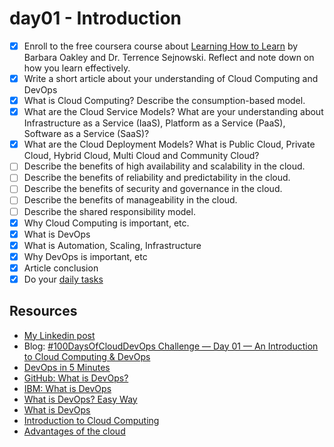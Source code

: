 # day01 - Introduction

- [x] Enroll to the free coursera course about [Learning How to Learn](https://www.coursera.org/learn/learning-how-to-learn) by Barbara Oakley and Dr. Terrence Sejnowski. Reflect and note down on how you learn effectively.
- [x] Write a short article about your understanding of Cloud Computing and DevOps
- [x] What is Cloud Computing? Describe the consumption-based model.
- [x] What are the Cloud Service Models? What are your understanding about Infrastructure as a Service (IaaS), Platform as a Service (PaaS), Software as a Service (SaaS)?
- [x] What are the Cloud Deployment Models? What is Public Cloud, Private Cloud, Hybrid Cloud, Multi Cloud and Community Cloud?
- [ ] Describe the benefits of high availability and scalability in the cloud.
- [ ] Describe the benefits of reliability and predictability in the cloud.
- [ ] Describe the benefits of security and governance in the cloud.
- [ ] Describe the benefits of manageability in the cloud.
- [ ] Describe the shared responsibility model.
- [x] Why Cloud Computing is important, etc.
- [x] What is DevOps
- [x] What is Automation, Scaling, Infrastructure
- [x] Why DevOps is important, etc
- [x] Article conclusion
- [x] Do your [daily tasks](https://github.com/agcdtmr/100DaysOfCloudDevOps/blob/main/README.md#do-the-work-work-work-work)

## Resources

- [My Linkedin post]()
- Blog: [#100DaysOfCloudDevOps Challenge — Day 01 — An Introduction to Cloud Computing & DevOps](https://anj.hashnode.dev/100daysofclouddevops-challenge-day-01-an-introduction-to-cloud-computing-devops)
- [DevOps in 5 Minutes](https://www.youtube.com/watch?v=Xrgk023l4lI)
- [GitHub: What is DevOps?](https://www.youtube.com/watch?v=kBV8gPVZNEE)
- [IBM: What is DevOps](https://www.youtube.com/watch?v=UbtB4sMaaNM&pp=ygUOd2hhdCBpcyBkZXZvcHM%3D)
- [What is DevOps? Easy Way](https://www.youtube.com/watch?v=_Gpe1Zn-1fE&t=43s)
- [What is DevOps](https://supriyasurkar.hashnode.dev/day-1-what-is-devops)
- [Introduction to Cloud Computing](https://github.com/techgrounds/techgrounds-anj-dtmr/blob/main/week-4/04_cloud_09.md#introduction-to-cloud-computing)
- [Advantages of the cloud](https://github.com/techgrounds/techgrounds-anj-dtmr/blob/main/week-4/04_cloud_03.md#advantages-of-the-cloud)
